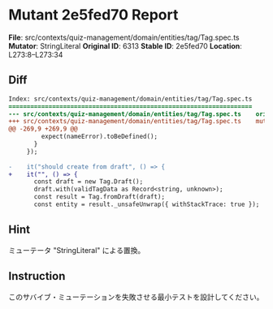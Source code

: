 # Mutant 2e5fed70 Report

**File**: src/contexts/quiz-management/domain/entities/tag/Tag.spec.ts
**Mutator**: StringLiteral
**Original ID**: 6313
**Stable ID**: 2e5fed70
**Location**: L273:8–L273:34

## Diff

```diff
Index: src/contexts/quiz-management/domain/entities/tag/Tag.spec.ts
===================================================================
--- src/contexts/quiz-management/domain/entities/tag/Tag.spec.ts	original
+++ src/contexts/quiz-management/domain/entities/tag/Tag.spec.ts	mutated #6313
@@ -269,9 +269,9 @@
         expect(nameError).toBeDefined();
       }
     });
 
-    it("should create from draft", () => {
+    it("", () => {
       const draft = new Tag.Draft();
       draft.with(validTagData as Record<string, unknown>);
       const result = Tag.fromDraft(draft);
       const entity = result._unsafeUnwrap({ withStackTrace: true });
```

## Hint

ミューテータ "StringLiteral" による置換。

## Instruction

このサバイブ・ミューテーションを失敗させる最小テストを設計してください。
